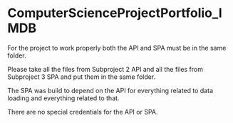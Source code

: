# ComputerScienceProjectPortfolio_IMDB

For the project to work properly both the API and SPA must be in the same folder.

Please take all the files from Subproject 2 API and all the files from Subproject 3 SPA and put them in the same folder.

The SPA was build to depend on the API for everything related to data loading and everything related to that.

There are no special credentials for the API or SPA.
